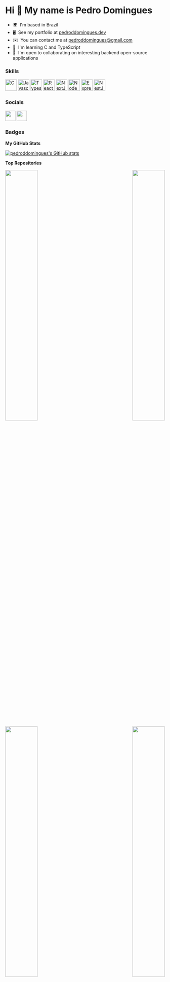 Hi 👋 My name is Pedro Domingues
================================

* 🌍  I'm based in Brazil
* 🖥️  See my portfolio at [pedroddomingues.dev](http://pedroddomingues.dev)
* ✉️  You can contact me at [pedroddomingues@gmail.com](mailto:pedroddomingues@gmail.com)
* 🧠  I'm learning C and TypeScript
* 🤝  I'm open to collaborating on interesting backend open-source applications

### Skills

<p align="left">
<a href="https://docs.microsoft.com/en-us/cpp/?view=msvc-170" target="_blank" rel="noreferrer"><img src="https://raw.githubusercontent.com/danielcranney/readme-generator/main/public/icons/skills/c-colored.svg" width="36" height="36" alt="C" /></a>
<a href="https://developer.mozilla.org/en-US/docs/Web/JavaScript" target="_blank" rel="noreferrer"><img src="https://raw.githubusercontent.com/danielcranney/readme-generator/main/public/icons/skills/javascript-colored.svg" width="36" height="36" alt="Javascript" /></a>
<a href="https://www.typescriptlang.org/" target="_blank" rel="noreferrer"><img src="https://raw.githubusercontent.com/danielcranney/readme-generator/main/public/icons/skills/typescript-colored.svg" width="36" height="36" alt="Typescript" /></a>
<a href="https://reactjs.org/" target="_blank" rel="noreferrer"><img src="https://raw.githubusercontent.com/danielcranney/readme-generator/main/public/icons/skills/react-colored.svg" width="36" height="36" alt="React" /></a>
<a href="https://nextjs.org/docs" target="_blank" rel="noreferrer"><img src="https://raw.githubusercontent.com/danielcranney/readme-generator/main/public/icons/skills/nextjs-colored-dark.svg" width="36" height="36" alt="NextJs" /></a>
<a href="https://nodejs.org/en/" target="_blank" rel="noreferrer"><img src="https://raw.githubusercontent.com/danielcranney/readme-generator/main/public/icons/skills/nodejs-colored.svg" width="36" height="36" alt="NodeJS" /></a>
<a href="https://expressjs.com/" target="_blank" rel="noreferrer"><img src="https://raw.githubusercontent.com/danielcranney/readme-generator/main/public/icons/skills/express-colored-dark.svg" width="36" height="36" alt="Express" /></a>
<a href="https://docs.nestjs.com/" target="_blank" rel="noreferrer"><img src="https://raw.githubusercontent.com/danielcranney/readme-generator/main/public/icons/skills/nestjs-colored.svg" width="36" height="36" alt="NestJS" /></a>
</p>


### Socials

<p align="left"> <a href="https://discord.com/users/pedroddomingues#8098" target="_blank" rel="noreferrer"><img src="https://raw.githubusercontent.com/danielcranney/readme-generator/main/public/icons/socials/discord.svg" width="32" height="32" /></a> <a href="https://www.github.com/pedroddomingues" target="_blank" rel="noreferrer"><img src="https://raw.githubusercontent.com/danielcranney/readme-generator/main/public/icons/socials/github-dark.svg" width="32" height="32" /></a></p>

### Badges

<b>My GitHub Stats</b>

<a href="http://www.github.com/pedroddomingues"><img src="https://github-readme-stats.vercel.app/api?username=pedroddomingues&show_icons=true&hide=&count_private=true&title_color=0891b2&text_color=ffffff&icon_color=0891b2&bg_color=1c1917&hide_border=true&show_icons=true" alt="pedroddomingues's GitHub stats" /></a>

<b>Top Repositories</b>

<div width="100%" align="center"><a href="https://github.com/pedroddomingues/aproximating_pi_nextjs" align="left"><img align="left" width="45%" src="https://github-readme-stats.vercel.app/api/pin/?username=pedroddomingues&repo=aproximating_pi_nextjs&title_color=0891b2&text_color=ffffff&icon_color=0891b2&bg_color=1c1917&hide_border=true&locale=en" /></a><a href="https://github.com/pedroddomingues/desafio-casa-do-dev" align="right"><img align="right" width="45%" src="https://github-readme-stats.vercel.app/api/pin/?username=pedroddomingues&repo=desafio-casa-do-dev&title_color=0891b2&text_color=ffffff&icon_color=0891b2&bg_color=1c1917&hide_border=true&locale=en" /></a></div><br /><br /><br /><br /><br /><br /><br />

<br /><br /><br /><br /><br />

<div width="100%" align="center"><a href="https://github.com/pedroddomingues/42cursus" align="left"><img align="left" width="45%" src="https://github-readme-stats.vercel.app/api/pin/?username=pedroddomingues&repo=42cursus&title_color=0891b2&text_color=ffffff&icon_color=0891b2&bg_color=1c1917&hide_border=true&locale=en" /></a><a href="https://github.com/pedroddomingues/labs_api" align="right"><img align="right" width="45%" src="https://github-readme-stats.vercel.app/api/pin/?username=pedroddomingues&repo=labs_api&title_color=0891b2&text_color=ffffff&icon_color=0891b2&bg_color=1c1917&hide_border=true&locale=en" /></a></div>
